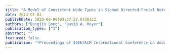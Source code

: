 ```yaml
---
title: "A Model of Consistent Node Types in Signed Directed Social Networks"
date: 2014-01-01
publishDate: 2020-08-09T03:37:27.073012Z
authors: ["Dongjin Song", "David A. Meyer"]
publication_types: ["1"]
abstract: ""
featured: false
publication: "*Proceedings of IEEE/ACM International Conference on Advances in Social Network Analysis and Mining (ASONAM)*"
---
```


